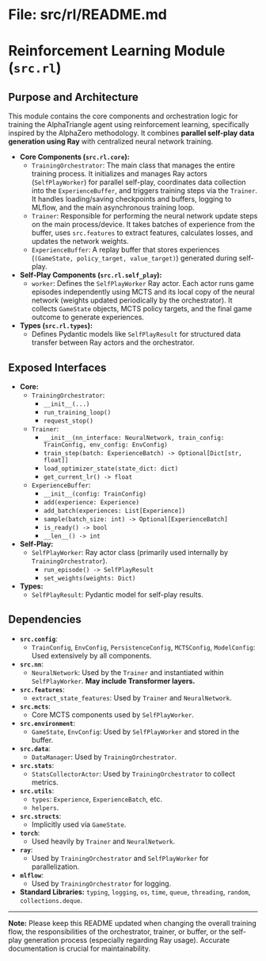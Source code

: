 # File: src/rl/README.md
# Reinforcement Learning Module (`src.rl`)

## Purpose and Architecture

This module contains the core components and orchestration logic for training the AlphaTriangle agent using reinforcement learning, specifically inspired by the AlphaZero methodology. It combines **parallel self-play data generation using Ray** with centralized neural network training.

-   **Core Components (`src.rl.core`):**
    -   `TrainingOrchestrator`: The main class that manages the entire training process. It initializes and manages Ray actors (`SelfPlayWorker`) for parallel self-play, coordinates data collection into the `ExperienceBuffer`, and triggers training steps via the `Trainer`. It handles loading/saving checkpoints and buffers, logging to MLflow, and the main asynchronous training loop.
    -   `Trainer`: Responsible for performing the neural network update steps on the main process/device. It takes batches of experience from the buffer, uses `src.features` to extract features, calculates losses, and updates the network weights.
    -   `ExperienceBuffer`: A replay buffer that stores experiences (`(GameState, policy_target, value_target)`) generated during self-play.
-   **Self-Play Components (`src.rl.self_play`):**
    -   `worker`: Defines the `SelfPlayWorker` Ray actor. Each actor runs game episodes independently using MCTS and its local copy of the neural network (weights updated periodically by the orchestrator). It collects `GameState` objects, MCTS policy targets, and the final game outcome to generate experiences.
-   **Types (`src.rl.types`):**
    -   Defines Pydantic models like `SelfPlayResult` for structured data transfer between Ray actors and the orchestrator.

## Exposed Interfaces

-   **Core:**
    -   `TrainingOrchestrator`:
        -   `__init__(...)`
        -   `run_training_loop()`
        -   `request_stop()`
    -   `Trainer`:
        -   `__init__(nn_interface: NeuralNetwork, train_config: TrainConfig, env_config: EnvConfig)`
        -   `train_step(batch: ExperienceBatch) -> Optional[Dict[str, float]]`
        -   `load_optimizer_state(state_dict: dict)`
        -   `get_current_lr() -> float`
    -   `ExperienceBuffer`:
        -   `__init__(config: TrainConfig)`
        -   `add(experience: Experience)`
        -   `add_batch(experiences: List[Experience])`
        -   `sample(batch_size: int) -> Optional[ExperienceBatch]`
        -   `is_ready() -> bool`
        -   `__len__() -> int`
-   **Self-Play:**
    -   `SelfPlayWorker`: Ray actor class (primarily used internally by `TrainingOrchestrator`).
        -   `run_episode() -> SelfPlayResult`
        -   `set_weights(weights: Dict)`
-   **Types:**
    -   `SelfPlayResult`: Pydantic model for self-play results.

## Dependencies

-   **`src.config`**:
    -   `TrainConfig`, `EnvConfig`, `PersistenceConfig`, `MCTSConfig`, `ModelConfig`: Used extensively by all components.
-   **`src.nn`**:
    -   `NeuralNetwork`: Used by the `Trainer` and instantiated within `SelfPlayWorker`. **May include Transformer layers.**
-   **`src.features`**:
    -   `extract_state_features`: Used by `Trainer` and `NeuralNetwork`.
-   **`src.mcts`**:
    -   Core MCTS components used by `SelfPlayWorker`.
-   **`src.environment`**:
    -   `GameState`, `EnvConfig`: Used by `SelfPlayWorker` and stored in the buffer.
-   **`src.data`**:
    -   `DataManager`: Used by `TrainingOrchestrator`.
-   **`src.stats`**:
    -   `StatsCollectorActor`: Used by `TrainingOrchestrator` to collect metrics.
-   **`src.utils`**:
    -   `types`: `Experience`, `ExperienceBatch`, etc.
    -   `helpers`.
-   **`src.structs`**:
    -   Implicitly used via `GameState`.
-   **`torch`**:
    -   Used heavily by `Trainer` and `NeuralNetwork`.
-   **`ray`**:
    -   Used by `TrainingOrchestrator` and `SelfPlayWorker` for parallelization.
-   **`mlflow`**:
    -   Used by `TrainingOrchestrator` for logging.
-   **Standard Libraries:** `typing`, `logging`, `os`, `time`, `queue`, `threading`, `random`, `collections.deque`.

---

**Note:** Please keep this README updated when changing the overall training flow, the responsibilities of the orchestrator, trainer, or buffer, or the self-play generation process (especially regarding Ray usage). Accurate documentation is crucial for maintainability.